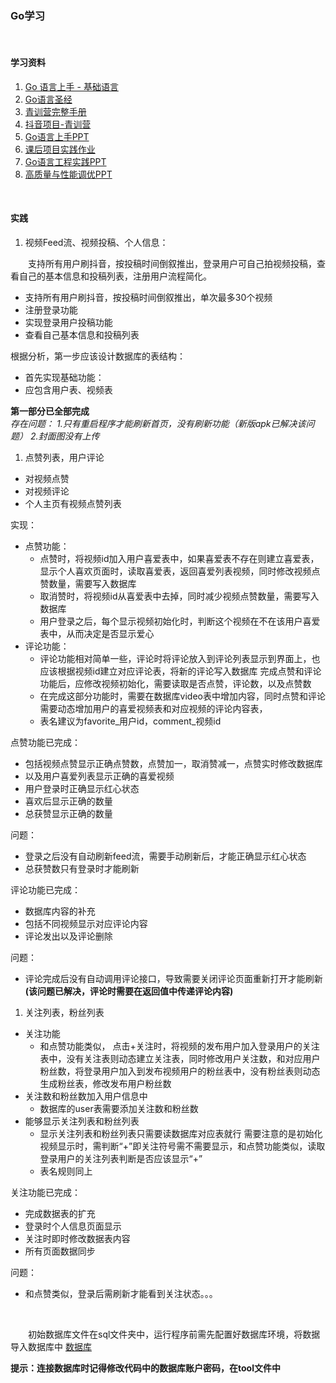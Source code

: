 ### Go学习
<br>     

#### 学习资料
1. [Go 语言上手 - 基础语言](https://juejin.cn/post/7093721879462019102)
2. [Go语言圣经](https://books.studygolang.com/gopl-zh/)
3. [青训营完整手册](https://bytedance.feishu.cn/docs/doccnFRB1TXYJPK6yprPETHLXgd#q8ZYps)
4. [抖音项目-青训营](https://bytedance.feishu.cn/docx/doxcnbgkMy2J0Y3E6ihqrvtHXPg)
5. [Go语言上手PPT](https://bytedance.feishu.cn/file/boxcnQnHXuDOdzd8CqVid7nQLmg)
6. [课后项目实践作业](https://juejin.cn/post/7094452391101071367/)
7. [Go语言工程实践PPT](https://bytedance.feishu.cn/file/boxcnRmlw9MjbtAMBnOW44y8dZd?hash=7cfc75acc80372c08463b622df90a4b5)
8. [高质量与性能调优PPT](https://bytedance.feishu.cn/file/boxcnqqWtT0xgWAIMGWVs7wM6fd?hash=ab6bfba21a54c52073c7341ecb3ab470)

<br>

#### 实践
1. 视频Feed流、视频投稿、个人信息：    

&emsp;&emsp;支持所有用户刷抖音，按投稿时间倒叙推出，登录用户可自己拍视频投稿，查看自己的基本信息和投稿列表，注册用户流程简化。
   - 支持所有用户刷抖音，按投稿时间倒叙推出，单次最多30个视频
   - 注册登录功能  
   - 实现登录用户投稿功能
   - 查看自己基本信息和投稿列表

根据分析，第一步应该设计数据库的表结构：
   - 首先实现基础功能：
   - 应包含用户表、视频表

**第一部分已全部完成**   
*存在问题： 1.只有重启程序才能刷新首页，没有刷新功能（新版apk已解决该问题） 2.封面图没有上传*
   
1. 点赞列表，用户评论
- 对视频点赞
- 对视频评论
- 个人主页有视频点赞列表

实现：
- 点赞功能：
  - 点赞时，将视频id加入用户喜爱表中，如果喜爱表不存在则建立喜爱表，显示个人喜欢页面时，读取喜爱表，返回喜爱列表视频，同时修改视频点赞数量，需要写入数据库
  - 取消赞时，将视频id从喜爱表中去掉，同时减少视频点赞数量，需要写入数据库
  - 用户登录之后，每个显示视频初始化时，判断这个视频在不在该用户喜爱表中，从而决定是否显示爱心
- 评论功能：
  - 评论功能相对简单一些，评论时将评论放入到评论列表显示到界面上，也应该根据视频id建立对应评论表，将新的评论写入数据库
完成点赞和评论功能后，应修改视频初始化，需要读取是否点赞，评论数，以及点赞数
  - 在完成这部分功能时，需要在数据库video表中增加内容，同时点赞和评论需要动态增加用户的喜爱视频表和对应视频的评论内容表，    
  - 表名建议为favorite_用户id，comment_视频id

点赞功能已完成：
- 包括视频点赞显示正确点赞数，点赞加一，取消赞减一，点赞实时修改数据库
- 以及用户喜爱列表显示正确的喜爱视频
- 用户登录时正确显示红心状态
- 喜欢后显示正确的数量
- 总获赞显示正确的数量

问题：
- 登录之后没有自动刷新feed流，需要手动刷新后，才能正确显示红心状态
- 总获赞数只有登录时才能刷新

评论功能已完成：
- 数据库内容的补充
- 包括不同视频显示对应评论内容
- 评论发出以及评论删除

问题：
- 评论完成后没有自动调用评论接口，导致需要关闭评论页面重新打开才能刷新 **(该问题已解决，评论时需要在返回值中传递评论内容)**


1. 关注列表，粉丝列表
- 关注功能
  - 和点赞功能类似， 点击+关注时，将视频的发布用户加入登录用户的关注表中，没有关注表则动态建立关注表，同时修改用户关注数，和对应用户粉丝数，将登录用户加入到发布视频用户的粉丝表中，没有粉丝表则动态生成粉丝表，修改发布用户粉丝数
- 关注数和粉丝数加入用户信息中
  - 数据库的user表需要添加关注数和粉丝数
- 能够显示关注列表和粉丝列表
  - 显示关注列表和粉丝列表只需要读数据库对应表就行
  需要注意的是初始化视频显示时，需判断“+”即关注符号需不需要显示，和点赞功能类似，读取登录用户的关注列表判断是否应该显示“+”
  - 表名规则同上

关注功能已完成：
- 完成数据表的扩充
- 登录时个人信息页面显示
- 关注时即时修改数据表内容
- 所有页面数据同步

问题：
- 和点赞类似，登录后需刷新才能看到关注状态。。。

<br>

  &emsp;&emsp;初始数据库文件在sql文件夹中，运行程序前需先配置好数据库环境，将数据导入数据库中 [数据库](sql/douyin.sql)

  **提示：连接数据库时记得修改代码中的数据库账户密码，在tool文件中**
